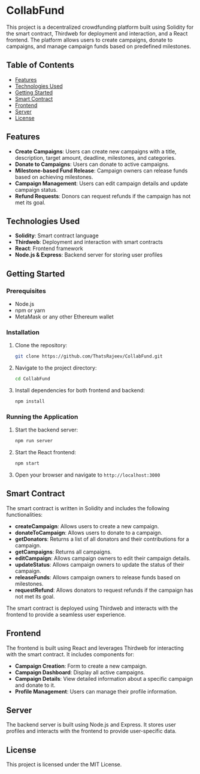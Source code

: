 # CollabFund

This project is a decentralized crowdfunding platform built using Solidity for the smart contract, Thirdweb for deployment and interaction, and a React frontend. The platform allows users to create campaigns, donate to campaigns, and manage campaign funds based on predefined milestones.

## Table of Contents

- [Features](#features)
- [Technologies Used](#technologies-used)
- [Getting Started](#getting-started)
- [Smart Contract](#smart-contract)
- [Frontend](#frontend)
- [Server](#server)
- [License](#license)

## Features

- **Create Campaigns**: Users can create new campaigns with a title, description, target amount, deadline, milestones, and categories.
- **Donate to Campaigns**: Users can donate to active campaigns.
- **Milestone-based Fund Release**: Campaign owners can release funds based on achieving milestones.
- **Campaign Management**: Users can edit campaign details and update campaign status.
- **Refund Requests**: Donors can request refunds if the campaign has not met its goal.

## Technologies Used

- **Solidity**: Smart contract language
- **Thirdweb**: Deployment and interaction with smart contracts
- **React**: Frontend framework
- **Node.js & Express**: Backend server for storing user profiles

## Getting Started

### Prerequisites

- Node.js
- npm or yarn
- MetaMask or any other Ethereum wallet

### Installation

1. Clone the repository:
    ```sh
    git clone https://github.com/ThatsRajeev/CollabFund.git
    ```

2. Navigate to the project directory:
    ```sh
    cd CollabFund
    ```

3. Install dependencies for both frontend and backend:
    ```sh
    npm install
    ```

### Running the Application

1. Start the backend server:
    ```sh
    npm run server
    ```

2. Start the React frontend:
    ```sh
    npm start
    ```

3. Open your browser and navigate to `http://localhost:3000`

## Smart Contract

The smart contract is written in Solidity and includes the following functionalities:

- **createCampaign**: Allows users to create a new campaign.
- **donateToCampaign**: Allows users to donate to a campaign.
- **getDonators**: Returns a list of all donators and their contributions for a campaign.
- **getCampaigns**: Returns all campaigns.
- **editCampaign**: Allows campaign owners to edit their campaign details.
- **updateStatus**: Allows campaign owners to update the status of their campaign.
- **releaseFunds**: Allows campaign owners to release funds based on milestones.
- **requestRefund**: Allows donators to request refunds if the campaign has not met its goal.

The smart contract is deployed using Thirdweb and interacts with the frontend to provide a seamless user experience.

## Frontend

The frontend is built using React and leverages Thirdweb for interacting with the smart contract. It includes components for:

- **Campaign Creation**: Form to create a new campaign.
- **Campaign Dashboard**: Display all active campaigns.
- **Campaign Details**: View detailed information about a specific campaign and donate to it.
- **Profile Management**: Users can manage their profile information.

## Server

The backend server is built using Node.js and Express. It stores user profiles and interacts with the frontend to provide user-specific data.

## License

This project is licensed under the MIT License.
